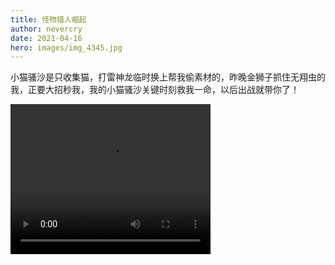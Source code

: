 ```yaml
---
title: 怪物猎人崛起
author: nevercry
date: 2021-04-16
hero: images/img_4345.jpg
---
```

小猫骚沙是只收集猫，打雷神龙临时换上帮我偷素材的，昨晚金狮子抓住无翔虫的我，正要大招秒我，我的小猫骚沙关键时刻救我一命，以后出战就带你了！

<video width="320" height="240" controls>
  <source src="images/uploads/34437.mp4" type="video/mp4">
</video>